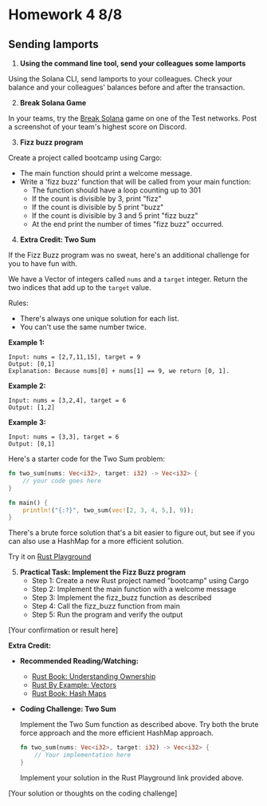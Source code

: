 # Homework 4 8/8

## Sending lamports

1. **Using the command line tool, send your colleagues some lamports**

Using the Solana CLI, send lamports to your colleagues. Check your balance and your colleagues' balances before and after the transaction.

2. **Break Solana Game**

In your teams, try the [Break Solana](https://break.solana.com/wallet?cluster=devnet) game on one of the Test networks. Post a screenshot of your team's highest score on Discord.

3. **Fizz buzz program**

Create a project called bootcamp using Cargo:

- The main function should print a welcome message.
- Write a 'fizz buzz' function that will be called from your main function:
  - The function should have a loop counting up to 301
  - If the count is divisible by 3, print "fizz"
  - If the count is divisible by 5 print "buzz"
  - If the count is divisible by 3 and 5 print "fizz buzz"
  - At the end print the number of times "fizz buzz" occurred.

4. **Extra Credit: Two Sum**

If the Fizz Buzz program was no sweat, here's an additional challenge for you to have fun with.

We have a Vector of integers called `nums` and a `target` integer. Return the two indices that add up to the `target` value.

Rules:
- There's always one unique solution for each list.
- You can't use the same number twice.

**Example 1:**
```
Input: nums = [2,7,11,15], target = 9
Output: [0,1]
Explanation: Because nums[0] + nums[1] == 9, we return [0, 1].
```

**Example 2:**
```
Input: nums = [3,2,4], target = 6
Output: [1,2]
```

**Example 3:**
```
Input: nums = [3,3], target = 6
Output: [0,1]
```

Here's a starter code for the Two Sum problem:

```rust
fn two_sum(nums: Vec<i32>, target: i32) -> Vec<i32> {
    // your code goes here
}

fn main() {  
    println!("{:?}", two_sum(vec![2, 3, 4, 5,], 9));  
}
```

There's a brute force solution that's a bit easier to figure out, but see if you can also use a HashMap for a more efficient solution.

Try it on [Rust Playground](https://play.rust-lang.org/?version=stable&mode=debug&edition=2021&gist=9709f5c874cdf5ee3bbcb3b5d38960cb)

5. **Practical Task: Implement the Fizz Buzz program**
   - Step 1: Create a new Rust project named "bootcamp" using Cargo
   - Step 2: Implement the main function with a welcome message
   - Step 3: Implement the fizz_buzz function as described
   - Step 4: Call the fizz_buzz function from main
   - Step 5: Run the program and verify the output

[Your confirmation or result here]

**Extra Credit:**

- **Recommended Reading/Watching:**
  - [Rust Book: Understanding Ownership](https://doc.rust-lang.org/book/ch04-00-understanding-ownership.html)
  - [Rust By Example: Vectors](https://doc.rust-lang.org/rust-by-example/std/vec.html)
  - [Rust Book: Hash Maps](https://doc.rust-lang.org/book/ch08-03-hash-maps.html)

- **Coding Challenge: Two Sum**

  Implement the Two Sum function as described above. Try both the brute force approach and the more efficient HashMap approach.

  ```rust
  fn two_sum(nums: Vec<i32>, target: i32) -> Vec<i32> {
      // Your implementation here
  }
  ```

  Implement your solution in the Rust Playground link provided above.

[Your solution or thoughts on the coding challenge]